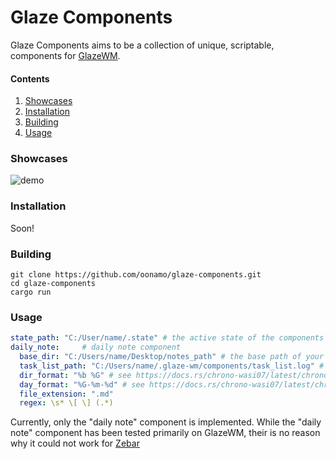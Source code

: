# Glaze Components

Glaze Components aims to be a collection of unique, scriptable, components for [GlazeWM](https://github.com/glzr-io/glazewm).
#### Contents
1. [Showcases](#showcases)
2. [Installation](#installation)
3. [Building](#building)
3. [Usage](#usage)
### Showcases
![demo](assets/glaze-components-small-128.gif?raw=true)
### Installation
Soon!
### Building
```
git clone https://github.com/oonamo/glaze-components.git
cd glaze-components
cargo run
```
### Usage
```yaml
state_path: "C:/User/name/.state" # the active state of the components will live here
daily_note:     # daily note component
  base_dir: "C:/Users/name/Desktop/notes_path" # the base path of your notes
  task_list_path: "C:/Users/name/.glaze-wm/components/task_list.log" # where the list of all daily tasks will be kept
  dir_format: "%b %G" # see https://docs.rs/chrono-wasi07/latest/chrono/format/strftime/index.html#specifiers
  day_format: "%G-%m-%d" # see https://docs.rs/chrono-wasi07/latest/chrono/format/strftime/index.html#specifiers
  file_extension: ".md"
  regex: \s* \[ \] (.*)
```
Currently, only the "daily note" component is implemented.
While the "daily note" component has been tested primarily on GlazeWM, their is no reason why it could not work for [Zebar](https://github.com/glzr-io/zebar)
